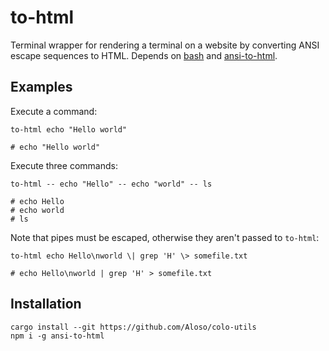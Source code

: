 # to-html

Terminal wrapper for rendering a terminal on a website by converting ANSI escape sequences to HTML. Depends on [bash](https://www.gnu.org/software/bash/) and [ansi-to-html](https://www.npmjs.com/package/ansi-to-html).

## Examples

Execute a command:

```fish
to-html echo "Hello world"

# echo "Hello world"
```

Execute three commands:

```fish
to-html -- echo "Hello" -- echo "world" -- ls

# echo Hello
# echo world
# ls
```

Note that pipes must be escaped, otherwise they aren't passed to `to-html`:


```fish
to-html echo Hello\nworld \| grep 'H' \> somefile.txt

# echo Hello\nworld | grep 'H' > somefile.txt
```

## Installation

```fish
cargo install --git https://github.com/Aloso/colo-utils
npm i -g ansi-to-html
```
